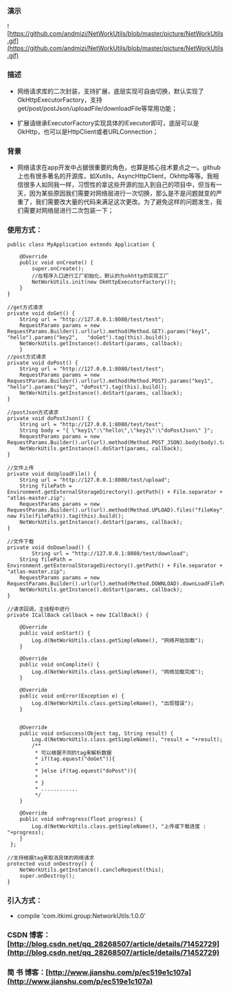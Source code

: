 ### 演示

![https://github.com/andmizi/NetWorkUtils/blob/master/picture/NetWorkUtils.gif](https://github.com/andmizi/NetWorkUtils/blob/master/picture/NetWorkUtils.gif)

### 描述

* 网络请求库的二次封装，支持扩展，底层实现可自由切换，默认实现了OkHttpExecutorFactory，支持get/post/postJson/uploadFile/downloadFile等常用功能；

* 扩展请继承ExecutorFactory实现具体的IExecutor即可，底层可以是OkHttp，也可以是HttpClient或者URLConnection；

### 背景

* 网络请求在app开发中占据很重要的角色，也算是核心技术要点之一。github上也有很多著名的开源库，如Xutils，AsyncHttpClient，Okhttp等等。我相信很多人如同我一样，习惯性的拿这些开源的加入到自己的项目中，但当有一天，因为某些原因我们需要对网络层进行一次切换，那么是不是问题就变的严重了，我们需要改大量的代码来满足这次更改。为了避免这样的问题发生，我们需要对网络层进行二次包装一下；

### 使用方式：

	public class MyApplication extends Application {
	
	    @Override
	    public void onCreate() {
	        super.onCreate();
			//在程序入口进行工厂初始化，默认的为okhttp的实现工厂
	        NetWorkUtils.init(new OkHttpExecutorFactory());
	    }
	}

	//get方式请求
	private void doGet() {
		String url = "http://127.0.0.1:8080/test/test";
		RequestParams params = new RequestParams.Builder().url(url).method(Method.GET).params("key1", "hello").params("key2", 	"doGet").tag(this).build();
		NetWorkUtils.getInstance().doStart(params, callback);
    	}
	//post方式请求
	private void doPost() {
		String url = "http://127.0.0.1:8080/test/test";
		RequestParams params = new RequestParams.Builder().url(url).method(Method.POST).params("key1", "hello").params("key2", "doPost").tag(this).build();
		NetWorkUtils.getInstance().doStart(params, callback);
   	}

	//postJson方式请求
	private void doPostJson() {
		String url = "http://127.0.0.1:8080/test/test";
		String body = "{ \"key1\":\"hello\",\"key2\":\"doPostJson\" }";
		RequestParams params = new RequestParams.Builder().url(url).method(Method.POST_JSON).body(body).tag(this).build();
		NetWorkUtils.getInstance().doStart(params, callback);
   	}

	//文件上传
   	private void doUploadFile() {
		String url = "http://127.0.0.1:8080/test/upload";
		String filePath = Environment.getExternalStorageDirectory().getPath() + File.separator + "atlas-master.zip";
		RequestParams params = new RequestParams.Builder().url(url).method(Method.UPLOAD).files("fileKey", new File(filePath)).tag(this).build();
		NetWorkUtils.getInstance().doStart(params, callback);
   	}

	//文件下载
    private void doDownload() {		
    		String url = "http://127.0.0.1:8080/test/download";
		String filePath = Environment.getExternalStorageDirectory().getPath() + File.separator + "atlas-master.zip";
		RequestParams params = new RequestParams.Builder().url(url).method(Method.DOWNLOAD).downLoadFilePath(filePath).tag(this).build();
		NetWorkUtils.getInstance().doStart(params, callback);
    }

	//请求回调，主线程中进行
 	private ICallBack callback = new ICallBack() {

		@Override
		public void onStart() {
		    Log.d(NetWorkUtils.class.getSimpleName(), "网络开始加载");
		}

		@Override
		public void onComplite() {
		    Log.d(NetWorkUtils.class.getSimpleName(), "网络加载完成");
		}

		@Override
		public void onError(Exception e) {
		    Log.d(NetWorkUtils.class.getSimpleName(), "出现错误");
		}


		@Override
		public void onSuccess(Object tag, String result) {
		    Log.d(NetWorkUtils.class.getSimpleName(), "result = "+result);
		    /**
		     * 可以根据不同的tag来解析数据
		     * if(tag.equest("doGet")){
		     *
		     * }else if(tag.equest("doPost")){
		     *
		     * }
		     * ............
		     */
		}

		@Override
		public void onProgress(float progress) {
		    Log.d(NetWorkUtils.class.getSimpleName(), "上传或下载进度 : "+progress);
		}
   	 };

	//支持根据tag来取消具体的网络请求
 	protected void onDestroy() {
		NetWorkUtils.getInstance().cancleRequest(this);
		super.onDestroy();
    }

### 引入方式：

* compile 'com.itkimi.group:NetworkUtils:1.0.0' 


### CSDN 博客：[http://blog.csdn.net/qq_28268507/article/details/71452729](http://blog.csdn.net/qq_28268507/article/details/71452729)

### 简 书 博客：[http://www.jianshu.com/p/ec519e1c107a](http://www.jianshu.com/p/ec519e1c107a)
